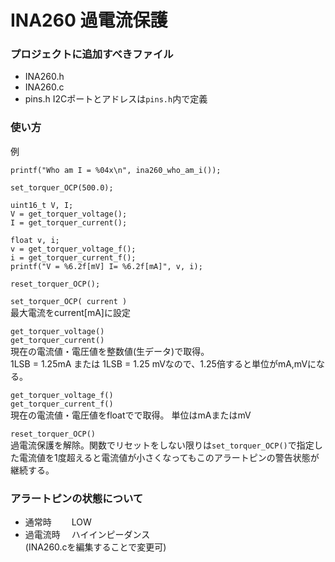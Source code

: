 # INA260 過電流保護
### プロジェクトに追加すべきファイル
- INA260.h
- INA260.c
- pins.h
I2Cポートとアドレスは`pins.h`内で定義

### 使い方  

例  

```
printf("Who am I = %04x\n", ina260_who_am_i());

set_torquer_OCP(500.0);

uint16_t V, I;
V = get_torquer_voltage();
I = get_torquer_current();

float v, i;
v = get_torquer_voltage_f();
i = get_torquer_current_f();
printf("V = %6.2f[mV] I= %6.2f[mA]", v, i);

reset_torquer_OCP();
```

`set_torquer_OCP( current )`  
最大電流をcurrent[mA]に設定  

`get_torquer_voltage()`  
`get_torquer_current()`  
現在の電流値・電圧値を整数値(生データ)で取得。  
1LSB = 1.25mA または 1LSB = 1.25 mVなので、1.25倍すると単位がmA,mVになる。  

`get_torquer_voltage_f()`  
`get_torquer_current_f()`  
現在の電流値・電圧値をfloatでで取得。 単位はmAまたはmV  

`reset_torquer_OCP()`  
過電流保護を解除。関数でリセットをしない限りは`set_torquer_OCP()`で指定した電流値を1度超えると電流値が小さくなってもこのアラートピンの警告状態が継続する。

### アラートピンの状態について  
- 通常時 　　LOW  
- 過電流時　 ハイインピーダンス  
(INA260.cを編集することで変更可)
